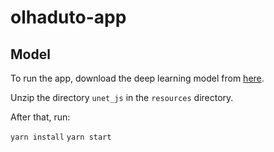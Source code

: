 # olhaduto-app

## Model

To run the app, download the deep learning model from [here](https://drive.google.com/file/d/1Avpujsj9DdBQHZzhZjv2P9wtba67A8ih/view?usp=sharing).

Unzip the directory `unet_js` in the `resources` directory.

After that, run:

`yarn install`
`yarn start`
